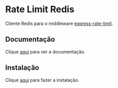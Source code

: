 # Rate Limit Redis

Cliente Redis para o middleware [express-rate-limit](express-rate-limit.md).

## Documentação

Clique [aqui](https://github.com/wyattjoh/rate-limit-redis) para ver a documentação.

## Instalação

Clique [aqui](https://www.npmjs.com/package/rate-limit-redis) para fazer a instalação.